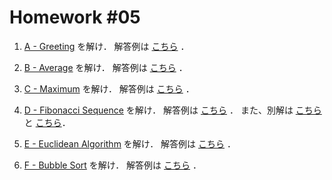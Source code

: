 # Homework #05

1. [A - Greeting](https://github.com/fumiyanll23/PythonLearning/blob/main/05/homework/a.md) を解け．
解答例は [こちら](https://github.com/fumiyanll23/PythonLearning/blob/main/05/src/a.py) ．

1. [B - Average](https://github.com/fumiyanll23/PythonLearning/blob/main/05/homework/b.md) を解け．
解答例は [こちら](https://github.com/fumiyanll23/PythonLearning/blob/main/05/src/b.py) ．

1. [C - Maximum](https://github.com/fumiyanll23/PythonLearning/blob/main/05/homework/c.md) を解け．
解答例は [こちら](https://github.com/fumiyanll23/PythonLearning/blob/main/05/src/c.py) ．

1. [D - Fibonacci Sequence](https://github.com/fumiyanll23/PythonLearning/blob/main/05/homework/d.md) を解け．
解答例は [こちら](https://github.com/fumiyanll23/PythonLearning/blob/main/05/src/d_recursion.py) ．
また、別解は [こちら](https://github.com/fumiyanll23/PythonLearning/blob/main/05/src/d_repetition.py) と [こちら](https://github.com/fumiyanll23/PythonLearning/blob/main/05/src/d_formula.py)．

1. [E - Euclidean Algorithm](https://github.com/fumiyanll23/PythonLearning/blob/main/05/homework/e.md) を解け．
解答例は [こちら](https://github.com/fumiyanll23/PythonLearning/blob/main/05/src/e.py) ．

1. [F - Bubble Sort](https://github.com/fumiyanll23/PythonLearning/blob/main/05/homework/f.md) を解け．
解答例は [こちら](https://github.com/fumiyanll23/PythonLearning/blob/main/05/src/f.py) ．
